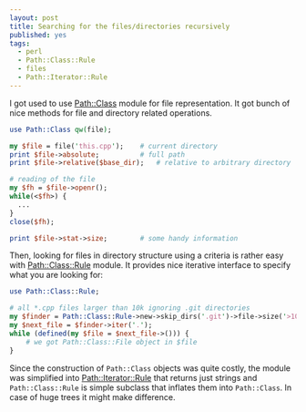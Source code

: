 ```yaml
---
layout: post
title: Searching for the files/directories recursively
published: yes
tags:
  - perl
  - Path::Class::Rule
  - files
  - Path::Iterator::Rule
---
```

I got used to use [Path::Class][1] module for file representation. It got bunch of nice methods for file and directory related operations.

```perl
use Path::Class qw(file);

my $file = file('this.cpp');    # current directory
print $file->absolute;          # full path
print $file->relative($base_dir);   # relative to arbitrary directory

# reading of the file
my $fh = $file->openr();
while(<$fh>) {
  ...
}
close($fh);

print $file->stat->size;        # some handy information
```

Then, looking for files in directory structure using a criteria is rather easy with [Path::Class::Rule][2] module. It provides nice iterative interface to specify what you are looking for:

```perl
use Path::Class::Rule;

# all *.cpp files larger than 10k ignoring .git directories
my $finder = Path::Class::Rule->new->skip_dirs('.git')->file->size('>10k')->iname('*.cpp');
my $next_file = $finder->iter('.');
while (defined(my $file = $next_file->())) {
    # we got Path::Class::File object in $file
}
```

Since the construction of `Path::Class` objects was quite costly, the module was simplified into [Path::Iterator::Rule][3] that returns just strings and `Path::Class::Rule` is simple subclass that inflates them into `Path::Class`. In case of huge trees it might make difference.

[1]: https://metacpan.org/pod/Path::Class
[2]: https://metacpan.org/pod/Path::Class::Rule
[3]: https://metacpan.org/pod/Path::Iterator::Rule
